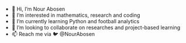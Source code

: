 - 👋 Hi, I’m Nour Abosen
- 👀 I’m interested in mathematics, research and coding
- 🌱 I’m currently learning Python and football analytics
- 💞️ I’m looking to collaborate on researches and project-based learning
- 📫 Reach me via 🐦 @NourAbosen
